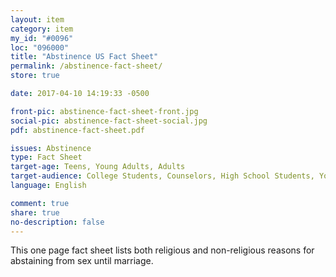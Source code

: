 ```yaml
---
layout: item
category: item
my_id: "#0096"
loc: "096000"
title: "Abstinence US Fact Sheet"
permalink: /abstinence-fact-sheet/
store: true

date: 2017-04-10 14:19:33 -0500

front-pic: abstinence-fact-sheet-front.jpg
social-pic: abstinence-fact-sheet-social.jpg
pdf: abstinence-fact-sheet.pdf

issues: Abstinence
type: Fact Sheet
target-age: Teens, Young Adults, Adults
target-audience: College Students, Counselors, High School Students, Youth Group
language: English

comment: true
share: true
no-description: false
---
```

This one page fact sheet lists both religious and non-religious reasons for abstaining from sex until marriage.